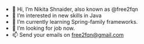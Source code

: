 - 👋 Hi, I’m Nikita Shnaider, also known as @free2fqn
- 👀 I’m interested in new skills in Java
- 🌱 I’m currently learning Spring-family frameworks.
- 💞️ I’m looking for job now.
- 📫 Send your emails on free2fqn@gmail.com

<!---
free2fqn/free2fqn is a ✨ special ✨ repository because its `README.md` (this file) appears on your GitHub profile.
You can click the Preview link to take a look at your changes.
--->
